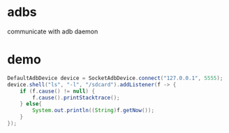 # adbs
communicate with adb daemon

# demo
```java
DefaultAdbDevice device = SocketAdbDevice.connect("127.0.0.1", 5555);
device.shell("ls", "-l", "/sdcard").addListener(f -> {
    if (f.cause() != null) {
        f.cause().printStacktrace();
    } else{
        System.out.println((String)f.getNow());
    }
});
```
